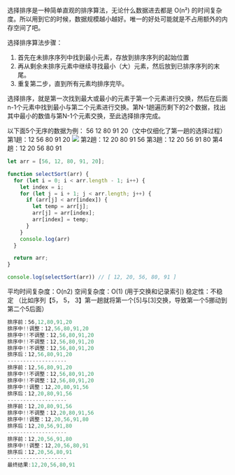 选择排序是一种简单直观的排序算法，无论什么数据进去都是 O(n²) 的时间复杂度。所以用到它的时候，数据规模越小越好。唯一的好处可能就是不占用额外的内存空间了吧。

选择排序算法步骤：
1. 首先在未排序序列中找到最小元素，存放到排序序列的起始位置
2. 再从剩余未排序元素中继续寻找最小（大）元素，然后放到已排序序列的末尾。
3. 重复第二步，直到所有元素均排序完毕。

选择排序，就是第一次找到最大或最小的元素于第一个元素进行交换，然后在后面n-1个元素中找到最小与第二个元素进行交换。第N-1趟遍历剩下的2个数据，找出其中最小的数值与第N-1个元素交换，至此选择排序完成。

以下面5个无序的数据为例：
56 12 80 91 20（文中仅细化了第一趟的选择过程）
第1趟：12 56 80 91 20
![](http://my.csdn.net/uploads/201208/28/1346124560_3555.jpg)
第2趟：12 20 80 91 56
第3趟：12 20 56 91 80
第4趟：12 20 56 80 91

```javascript
let arr = [56, 12, 80, 91, 20];

function selectSort(arr) {
  for (let i = 0; i < arr.length - 1; i++) {
    let index = i;
    for (let j = i + 1; j < arr.length; j++) {
      if (arr[j] < arr[index]) {
        let temp = arr[j];
        arr[j] = arr[index];
        arr[index] = temp;
      }
    }
    console.log(arr)
  }

  return arr;
}

console.log(selectSort(arr)) // [ 12, 20, 56, 80, 91 ]
```

平均时间复杂度：O(n2)
空间复杂度：O(1)  (用于交换和记录索引)
稳定性：不稳定 （比如序列【5， 5， 3】第一趟就将第一个[5]与[3]交换，导致第一个5挪动到第二个5后面）

```javascript
排序前：56,12,80,91,20
排序中!!调整：12,56,80,91,20
排序中!!不调整：12,56,80,91,20
排序中!!不调整：12,56,80,91,20
排序中!!不调整：12,56,80,91,20
排序后：12,56,80,91,20
-------------------
排序前：12,56,80,91,20
排序中!!不调整：12,56,80,91,20
排序中!!不调整：12,56,80,91,20
排序中!!调整：12,20,80,91,56
排序后：12,20,80,91,56
-------------------
排序前：12,20,80,91,56
排序中!!不调整：12,20,80,91,56
排序中!!调整：12,20,56,91,80
排序后：12,20,56,91,80
-------------------
排序前：12,20,56,91,80
排序中!!调整：12,20,56,80,91
排序后：12,20,56,80,91
-------------------
最终结果:12,20,56,80,91
```